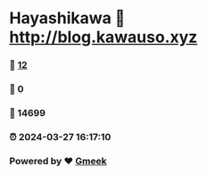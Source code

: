 # Hayashikawa :link: http://blog.kawauso.xyz 
### :page_facing_up: [12](http://blog.kawauso.xyz/tag.html) 
### :speech_balloon: 0 
### :hibiscus: 14699 
### :alarm_clock: 2024-03-27 16:17:10 
### Powered by :heart: [Gmeek](https://github.com/Meekdai/Gmeek)
